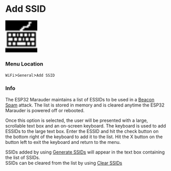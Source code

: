 # Add SSID
<p align="left">
  <img alt="ESP32 WROOM-32U" src="https://github.com/justcallmekoko/ESP32Marauder/blob/master/pictures/icons/keyboard_22.bmp?raw=true" width="100">
</p>

### Menu Location
`WiFi`>`General`>`Add SSID`  

### Info
The ESP32 Marauder maintains a list of ESSIDs to be used in a [Beacon Spam](beacon-spam-list) attack. The list is stored in memory and is cleared anytime the ESP32 Marauder is powered off or rebooted.  

Once this option is selected, the user will be presented with a large, scrollable text box and an on-screen keyboard. The keyboard is used to add ESSIDs to the large text box. Enter the ESSID and hit the check button on the bottom right of the keyboard to add it to the list. Hit the X button on the button left to exit the keyboard and return to the menu.  

SSIDs added by using [Generate SSIDs](generate-ssids) will appear in the text box containing the list of SSIDs.  
SSIDs can be cleared from the list by using [Clear SSIDs](clear-ssids)